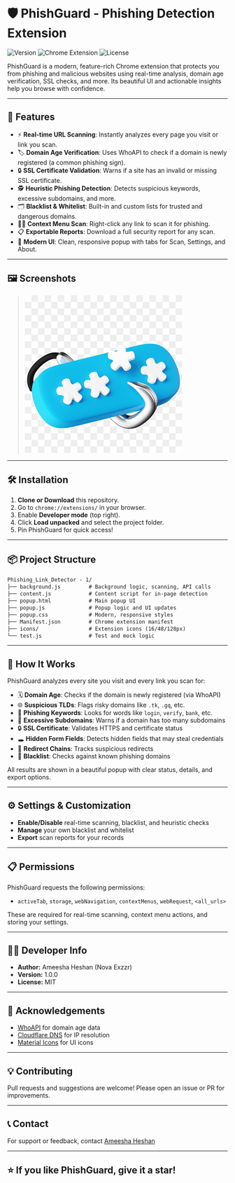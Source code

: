 # 🛡️ PhishGuard - Phishing Detection Extension
![Version](https://img.shields.io/badge/version-1.0.0-blue) ![Chrome Extension](https://img.shields.io/badge/chrome-extension-brightgreen) ![License](https://img.shields.io/badge/license-MIT-green)

PhishGuard is a modern, feature-rich Chrome extension that protects you from phishing and malicious websites using real-time analysis, domain age verification, SSL checks, and more. Its beautiful UI and actionable insights help you browse with confidence.

---

## 🚀 Features

- ⚡ **Real-time URL Scanning**: Instantly analyzes every page you visit or link you scan.
- 🏷️ **Domain Age Verification**: Uses WhoAPI to check if a domain is newly registered (a common phishing sign).
- 🔒 **SSL Certificate Validation**: Warns if a site has an invalid or missing SSL certificate.
- 🕵️ **Heuristic Phishing Detection**: Detects suspicious keywords, excessive subdomains, and more.
- 🗂️ **Blacklist & Whitelist**: Built-in and custom lists for trusted and dangerous domains.
- 🧑‍💻 **Context Menu Scan**: Right-click any link to scan it for phishing.
- 📋 **Exportable Reports**: Download a full security report for any scan.
- 🎨 **Modern UI**: Clean, responsive popup with tabs for Scan, Settings, and About.

---

## 🖼️ Screenshots

> ![PhishGuard UI Screenshot](icons/icon128.png)

---

## 🛠️ Installation

1. **Clone or Download** this repository.
2. Go to `chrome://extensions/` in your browser.
3. Enable **Developer mode** (top right).
4. Click **Load unpacked** and select the project folder.
5. Pin PhishGuard for quick access!

---

## 📦 Project Structure

```
Phishing_Link_Detector - 1/
├── background.js         # Background logic, scanning, API calls
├── content.js            # Content script for in-page detection
├── popup.html            # Main popup UI
├── popup.js              # Popup logic and UI updates
├── popup.css             # Modern, responsive styles
├── Manifest.json         # Chrome extension manifest
├── icons/                # Extension icons (16/48/128px)
└── test.js               # Test and mock logic
```

---

## 🧩 How It Works

PhishGuard analyzes every site you visit and every link you scan for:

- 🗓️ **Domain Age**: Checks if the domain is newly registered (via WhoAPI)
- 🌐 **Suspicious TLDs**: Flags risky domains like `.tk`, `.gq`, etc.
- 🔑 **Phishing Keywords**: Looks for words like `login`, `verify`, `bank`, etc.
- 🏢 **Excessive Subdomains**: Warns if a domain has too many subdomains
- 🔒 **SSL Certificate**: Validates HTTPS and certificate status
- 🕳️ **Hidden Form Fields**: Detects hidden fields that may steal credentials
- 🔗 **Redirect Chains**: Tracks suspicious redirects
- 🛑 **Blacklist**: Checks against known phishing domains

All results are shown in a beautiful popup with clear status, details, and export options.

---

## ⚙️ Settings & Customization

- **Enable/Disable** real-time scanning, blacklist, and heuristic checks
- **Manage** your own blacklist and whitelist
- **Export** scan reports for your records

---

## 📋 Permissions

PhishGuard requests the following permissions:
- `activeTab`, `storage`, `webNavigation`, `contextMenus`, `webRequest`, `<all_urls>`

These are required for real-time scanning, context menu actions, and storing your settings.

---

## 🧑‍💻 Developer Info

- **Author:** Ameesha Heshan (Nova Exzzr)
- **Version:** 1.0.0
- **License:** MIT

---

## 🙏 Acknowledgements

- [WhoAPI](https://whoapi.com/) for domain age data
- [Cloudflare DNS](https://developers.cloudflare.com/1.1.1.1/dns-over-https/) for IP resolution
- [Material Icons](https://fonts.google.com/icons) for UI icons

---

## 💡 Contributing

Pull requests and suggestions are welcome! Please open an issue or PR for improvements.

---

## 📞 Contact

For support or feedback, contact [Ameesha Heshan](mailto:ameeshaheshan@gmail.com)

---

## ⭐ If you like PhishGuard, give it a star!

